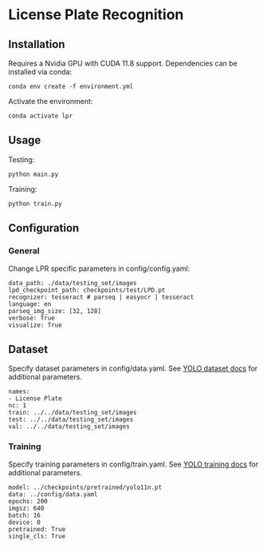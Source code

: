 # License Plate Recognition

## Installation

Requires a Nvidia GPU with CUDA 11.8 support. Dependencies can be installed via conda:
```
conda env create -f environment.yml
```

Activate the environment:
```
conda activate lpr
```

## Usage

Testing:

```
python main.py
```

Training:

```
python train.py
```

## Configuration

### General

Change LPR specific parameters in config/config.yaml:
```
data_path: ./data/testing_set/images
lpd_checkpoint_path: checkpoints/test/LPD.pt
recognizer: tesseract # parseq | easyocr | tesseract
language: en
parseq_img_size: [32, 128]
verbose: True
visualize: True
```

## Dataset

Specify dataset parameters in config/data.yaml. See [YOLO dataset docs](https://docs.ultralytics.com/datasets/detect/) for additional parameters.

```
names:
- License Plate
nc: 1
train: ../../data/testing_set/images
test: ../../data/testing_set/images
val: ../../data/testing_set/images
```

### Training

Specify training parameters in config/train.yaml. See [YOLO training docs](https://docs.ultralytics.com/modes/train/#train-settings) for additional parameters.

```
model: ../checkpoints/pretrained/yolo11n.pt
data: ../config/data.yaml
epochs: 200
imgsz: 640
batch: 16
device: 0
pretrained: True
single_cls: True
```

